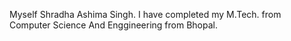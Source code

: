 Myself Shradha Ashima Singh.
I have completed my M.Tech. from Computer Science And Enggineering from Bhopal.
